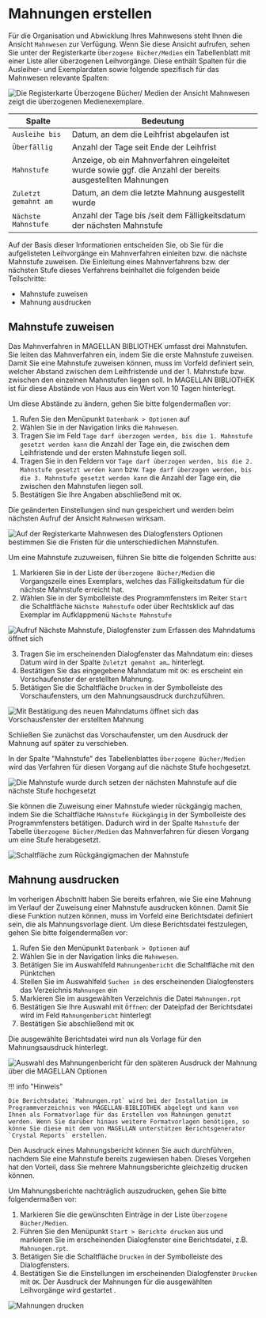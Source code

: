# Mahnungen erstellen

Für die Organisation und Abwicklung Ihres Mahnwesens steht Ihnen die Ansicht `Mahnwesen` zur Verfügung. Wenn Sie diese Ansicht aufrufen, sehen Sie unter der Registerkarte `Überzogene Bücher/Medien` ein Tabellenblatt mit einer Liste aller überzogenen Leihvorgänge. Diese enthält Spalten für die Ausleiher- und Exemplardaten sowie folgende spezifisch für das Mahnwesen relevante Spalten:

![Die Registerkarte `Überzogene Bücher/ Medien` der Ansicht `Mahnwesen` zeigt die überzogenen Medienexemplare.](/assets/images/bibliothek/mahnwesen01.png)


| Spalte| Bedeutung
--|--
| `Ausleihe bis` | Datum, an dem die Leihfrist abgelaufen ist|
| `Überfällig` | Anzahl der Tage seit Ende der Leihfrist |
| `Mahnstufe` | Anzeige, ob ein Mahnverfahren eingeleitet wurde sowie ggf. die Anzahl der bereits ausgestellten Mahnungen |
| `Zuletzt gemahnt am` | Datum, an dem die letzte Mahnung ausgestellt wurde |
| `Nächste Mahnstufe` | Anzahl der Tage bis /seit dem Fälligkeitsdatum der nächsten Mahnstufe|

Auf der Basis dieser Informationen entscheiden Sie, ob Sie für die aufgelisteten Leihvorgänge ein Mahnverfahren einleiten bzw. die nächste Mahnstufe zuweisen. Die Einleitung eines Mahnverfahrens bzw. der nächsten Stufe dieses Verfahrens beinhaltet die folgenden beide Teilschritte:

* Mahnstufe zuweisen
* Mahnung ausdrucken

## Mahnstufe zuweisen

Das Mahnverfahren in MAGELLAN BIBLIOTHEK umfasst drei Mahnstufen. Sie leiten das Mahnverfahren ein, indem Sie die erste Mahnstufe zuweisen. Damit Sie eine Mahnstufe zuweisen können, muss im Vorfeld definiert sein, welcher Abstand zwischen dem Leihfristende und der 1. Mahnstufe bzw. zwischen den einzelnen Mahnstufen liegen soll. In MAGELLAN BIBLIOTHEK ist für diese Abstände von Haus aus ein Wert von 10 Tagen hinterlegt.

Um diese Abstände zu ändern, gehen Sie bitte folgendermaßen vor:

1. Rufen Sie den Menüpunkt `Datenbank > Optionen` auf
2. Wählen Sie in der Navigation links die `Mahnwesen`.
3. Tragen Sie im Feld `Tage darf überzogen werden, bis die 1. Mahnstufe gesetzt werden kann` die Anzahl der Tage ein, die zwischen dem Leihfristende und der ersten Mahnstufe liegen soll.
4. Tragen Sie in den Feldern vor `Tage darf überzogen werden, bis die 2. Mahnstufe gesetzt werden kann` bzw. `Tage darf überzogen werden, bis die 3. Mahnstufe gesetzt werden kann` die Anzahl der Tage ein, die zwischen den Mahnstufen liegen soll.
5. Bestätigen Sie Ihre Angaben abschließend mit `OK`.

Die geänderten Einstellungen sind nun gespeichert und werden beim nächsten Aufruf der Ansicht `Mahnwesen` wirksam.

![Auf der Registerkarte `Mahnwesen` des Dialogfensters `Optionen` bestimmen Sie die Fristen für die unterschiedlichen Mahnstufen.](/assets/images/bibliothek/mahnwesen02.png)

Um eine Mahnstufe zuzuweisen, führen Sie bitte die folgenden Schritte aus:

1. Markieren Sie in der Liste der `Überzogene Bücher/Medien` die Vorgangszeile eines Exemplars, welches das Fälligkeitsdatum für die nächste Mahnstufe erreicht hat.
2. Wählen Sie in der Symbolleiste des Programmfensters im Reiter `Start` die Schaltfläche `Nächste Mahnstufe` oder über Rechtsklick auf das Exemplar im Aufklappmenü `Nächste Mahnstufe`

![Aufruf `Nächste Mahnstufe`, Dialogfenster zum Erfassen des Mahndatums öffnet sich ](/assets/images/bibliothek/mahnwesen03.png)

3. Tragen Sie im erscheinenden Dialogfenster das Mahndatum ein: dieses Datum wird in der Spalte `Zuletzt gemahnt am…` hinterlegt.
4. Bestätigen Sie das eingegebene Mahndatum mit `OK`: es erscheint ein Vorschaufenster der erstellten Mahnung.
5. Betätigen Sie die Schaltfläche `Drucken` in der Symbolleiste des Vorschaufensters, um den Mahnungsausdruck durchzuführen.

![Mit Bestätigung des neuen Mahndatums öffnet sich das Vorschausfenster der erstellten Mahnung ](/assets/images/bibliothek/mahnwesen04.png)

Schließen Sie zunächst das Vorschaufenster, um den Ausdruck der Mahnung auf später zu verschieben.

In der Spalte "Mahnstufe" des Tabellenblattes `Überzogene Bücher/Medien` wird das Verfahren für diesen Vorgang auf die nächste Stufe hochgesetzt.

![Die Mahnstufe wurde durch setzen der nächsten Mahnstufe auf die nächste Stufe hochgesetzt](/assets/images/bibliothek/mahnwesen05.png)

Sie können die Zuweisung einer Mahnstufe wieder rückgängig machen, indem Sie die Schaltfläche `Mahnstufe Rückgängig` in der Symbolleiste des Programmfensters betätigen. Dadurch wird in der Spalte `Mahnstufe` der Tabelle `Überzogene Bücher/Medien` das Mahnverfahren für diesen Vorgang um eine Stufe herabgesetzt.

![Schaltfläche zum Rückgängigmachen der Mahnstufe](/assets/images/bibliothek/mahnwesen06.png)

## Mahnung ausdrucken

Im vorherigen Abschnitt haben Sie bereits erfahren, wie Sie eine Mahnung im Verlauf der Zuweisung einer Mahnstufe ausdrucken können. Damit Sie diese Funktion nutzen können, muss im Vorfeld eine Berichtsdatei definiert sein, die als Mahnungsvorlage dient. Um diese Berichtsdatei festzulegen, gehen Sie bitte folgendermaßen vor:

1. Rufen Sie den Menüpunkt `Datenbank > Optionen` auf
2. Wählen Sie in der Navigation links die `Mahnwesen`.
3. Betätigen Sie im Auswahlfeld `Mahnungenbericht` die Schaltfläche mit den Pünktchen
4. Stellen Sie im Auswahlfeld `Suchen in` des erscheinenden Dialogfensters das Verzeichnis `Mahnungen` ein
5. Markieren Sie im ausgewählten Verzeichnis die Datei `Mahnungen.rpt`
6. Bestätigen Sie Ihre Auswahl mit `Öffnen`: der Dateipfad der Berichtsdatei wird im Feld `Mahnungenbericht` hinterlegt
7. Bestätigen Sie abschließend mit `OK`

Die ausgewählte Berichtsdatei wird nun als Vorlage für den Mahnungsausdruck hinterlegt.

![Auswahl des Mahnungenbericht für den späteren Ausdruck der Mahnung über die MAGELLAN Optionen](/assets/images/bibliothek/mahnwesen07.png)

!!! info "Hinweis"

    Die Berichtsdatei `Mahnungen.rpt` wird bei der Installation im Programmverzeichnis von MAGELLAN-BIBLIOTHEK abgelegt und kann von Ihnen als Formatvorlage für das Erstellen von Mahnungen genutzt werden. Wenn Sie darüber hinaus weitere Formatvorlagen benötigen, so könne Sie diese mit dem von MAGELLAN unterstützen Berichtsgenerator `Crystal Reports` erstellen.

Den Ausdruck eines Mahnungsbericht können Sie auch durchführen, nachdem Sie eine Mahnstufe bereits zugewiesen haben. Dieses Vorgehen hat den Vorteil, dass Sie mehrere Mahnungsberichte gleichzeitig drucken können.

Um Mahnungsberichte nachträglich auszudrucken, gehen Sie bitte folgendermaßen vor:

1. Markieren Sie die gewünschten Einträge in der Liste `Überzogene Bücher/Medien`.
2. Führen Sie den Menüpunkt `Start > Berichte drucken` aus und markieren Sie im erscheinenden Dialogfenster eine Berichtsdatei, z.B. `Mahnungen.rpt`.
3. Betätigen Sie die Schaltfläche `Drucken` in der Symbolleiste des Dialogfensters.
4. Bestätigen Sie die Einstellungen im erscheinenden Dialogfenster `Drucken` mit `OK`.
Der Ausdruck der Mahnungen für die ausgewählten Leihvorgänge wird gestartet .

![Mahnungen drucken](/assets/images/bibliothek/mahnwesen08.png)

